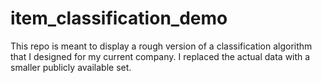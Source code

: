 # item_classification_demo
This repo is meant to display a rough version of a classification algorithm that I designed for my current company. I replaced the actual data with a smaller publicly available set.
